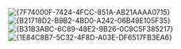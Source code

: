 ![{7F74000F-7424-4FCC-851A-AB21AAAA0715}](https://github.com/user-attachments/assets/0eefb43a-57c3-44e7-aec6-becef71d2125)
![{B21718D2-B9B2-4BD0-A242-06B49E105F35}](https://github.com/user-attachments/assets/44b546fc-4133-4147-a8b0-33654ee29739)
![{B31B3ABC-6C89-48E2-9B26-0C9C5F385217}](https://github.com/user-attachments/assets/2d62dd6a-5baa-4616-b27a-8023a7db69c8)
![{1E84C8B7-5C32-4F8D-A03E-DF6517FB3EA6}](https://github.com/user-attachments/assets/5f5da66c-e0f4-490c-9154-0f8eeb780bab)
